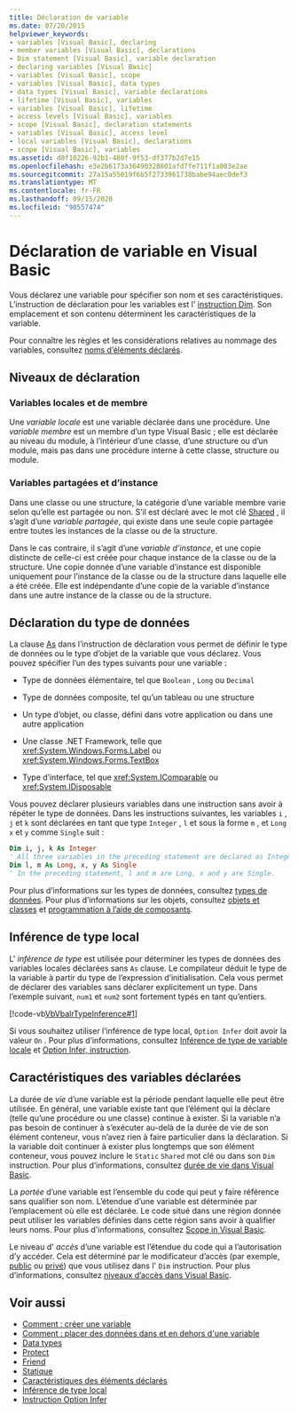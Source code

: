 ```yaml
---
title: Déclaration de variable
ms.date: 07/20/2015
helpviewer_keywords:
- variables [Visual Basic], declaring
- member variables [Visual Basic], declarations
- Dim statement [Visual Basic], variable declaration
- declaring variables [Visual Basic]
- variables [Visual Basic], scope
- variables [Visual Basic], data types
- data types [Visual Basic], variable declarations
- lifetime [Visual Basic], variables
- variables [Visual Basic], lifetime
- access levels [Visual Basic], variables
- scope [Visual Basic], declaration statements
- variables [Visual Basic], access level
- local variables [Visual Basic], declarations
- scope [Visual Basic], variables
ms.assetid: d8f10226-92b1-480f-9f53-df377b2d7e15
ms.openlocfilehash: e3e2b6173a36490328801afd7fe711f1a003e2ae
ms.sourcegitcommit: 27a15a55019f6b5f2733961738babe94aec0def3
ms.translationtype: MT
ms.contentlocale: fr-FR
ms.lasthandoff: 09/15/2020
ms.locfileid: "90557474"
---
```

# <a name="variable-declaration-in-visual-basic"></a>Déclaration de variable en Visual Basic
Vous déclarez une variable pour spécifier son nom et ses caractéristiques. L’instruction de déclaration pour les variables est l' [instruction Dim](../../../language-reference/statements/dim-statement.md). Son emplacement et son contenu déterminent les caractéristiques de la variable.  
  
 Pour connaître les règles et les considérations relatives au nommage des variables, consultez [noms d’éléments déclarés](../declared-elements/declared-element-names.md).  
  
## <a name="declaration-levels"></a>Niveaux de déclaration  
  
### <a name="local-and-member-variables"></a>Variables locales et de membre  
 Une *variable locale* est une variable déclarée dans une procédure. Une *variable membre* est un membre d’un type Visual Basic ; elle est déclarée au niveau du module, à l’intérieur d’une classe, d’une structure ou d’un module, mais pas dans une procédure interne à cette classe, structure ou module.  
  
### <a name="shared-and-instance-variables"></a>Variables partagées et d’instance  
 Dans une classe ou une structure, la catégorie d’une variable membre varie selon qu’elle est partagée ou non. S’il est déclaré avec le mot clé [Shared](../../../language-reference/modifiers/shared.md) , il s’agit d’une *variable partagée*, qui existe dans une seule copie partagée entre toutes les instances de la classe ou de la structure.  
  
 Dans le cas contraire, il s’agit d’une *variable d’instance*, et une copie distincte de celle-ci est créée pour chaque instance de la classe ou de la structure. Une copie donnée d’une variable d’instance est disponible uniquement pour l’instance de la classe ou de la structure dans laquelle elle a été créée. Elle est indépendante d’une copie de la variable d’instance dans une autre instance de la classe ou de la structure.  
  
## <a name="declaring-data-type"></a>Déclaration du type de données  
 La clause [As](../../../language-reference/statements/as-clause.md) dans l’instruction de déclaration vous permet de définir le type de données ou le type d’objet de la variable que vous déclarez. Vous pouvez spécifier l’un des types suivants pour une variable :  
  
- Type de données élémentaire, tel que `Boolean` , `Long` ou `Decimal`  
  
- Type de données composite, tel qu’un tableau ou une structure  
  
- Un type d’objet, ou classe, défini dans votre application ou dans une autre application  
  
- Une classe .NET Framework, telle que <xref:System.Windows.Forms.Label> ou <xref:System.Windows.Forms.TextBox>  
  
- Type d’interface, tel que <xref:System.IComparable> ou <xref:System.IDisposable>  
  
 Vous pouvez déclarer plusieurs variables dans une instruction sans avoir à répéter le type de données. Dans les instructions suivantes, les variables `i` , `j` et `k` sont déclarées en tant que type `Integer` , `l` et sous la forme `m` , et `Long` `x` et `y` comme `Single` suit :  
  
```vb  
Dim i, j, k As Integer  
' All three variables in the preceding statement are declared as Integer.  
Dim l, m As Long, x, y As Single  
' In the preceding statement, l and m are Long, x and y are Single.  
```  
  
 Pour plus d’informations sur les types de données, consultez [types de données](../data-types/index.md). Pour plus d’informations sur les objets, consultez [objets et classes](../objects-and-classes/index.md) et [programmation à l’aide de composants](/previous-versions/visualstudio/visual-studio-2013/0ffkdtkf(v=vs.120)).  
  
## <a name="local-type-inference"></a>Inférence de type local  
 L' *inférence de type* est utilisée pour déterminer les types de données des variables locales déclarées sans `As` clause. Le compilateur déduit le type de la variable à partir du type de l’expression d’initialisation. Cela vous permet de déclarer des variables sans déclarer explicitement un type. Dans l’exemple suivant, `num1` et `num2` sont fortement typés en tant qu’entiers.  
  
 [!code-vb[VbVbalrTypeInference#1](~/samples/snippets/visualbasic/VS_Snippets_VBCSharp/VbVbalrTypeInference/VB/Class1.vb#1)]  
  
 Si vous souhaitez utiliser l’inférence de type local, `Option Infer` doit avoir la valeur `On` . Pour plus d’informations, consultez [Inférence de type de variable locale](local-type-inference.md) et [Option Infer, instruction](../../../language-reference/statements/option-infer-statement.md).  
  
## <a name="characteristics-of-declared-variables"></a>Caractéristiques des variables déclarées  
 La durée de *vie* d’une variable est la période pendant laquelle elle peut être utilisée. En général, une variable existe tant que l’élément qui la déclare (telle qu’une procédure ou une classe) continue à exister. Si la variable n’a pas besoin de continuer à s’exécuter au-delà de la durée de vie de son élément conteneur, vous n’avez rien à faire particulier dans la déclaration. Si la variable doit continuer à exister plus longtemps que son élément conteneur, vous pouvez inclure le `Static` `Shared` mot clé ou dans son `Dim` instruction. Pour plus d’informations, consultez [durée de vie dans Visual Basic](../declared-elements/lifetime.md).  
  
 La *portée* d’une variable est l’ensemble du code qui peut y faire référence sans qualifier son nom. L’étendue d’une variable est déterminée par l’emplacement où elle est déclarée. Le code situé dans une région donnée peut utiliser les variables définies dans cette région sans avoir à qualifier leurs noms. Pour plus d'informations, consultez [Scope in Visual Basic](../declared-elements/scope.md).  
  
 Le niveau d' *accès* d’une variable est l’étendue du code qui a l’autorisation d’y accéder. Cela est déterminé par le modificateur d’accès (par exemple, [public](../../../language-reference/modifiers/public.md) ou [privé](../../../language-reference/modifiers/private.md)) que vous utilisez dans l' `Dim` instruction. Pour plus d’informations, consultez [niveaux d’accès dans Visual Basic](../declared-elements/access-levels.md).  
  
## <a name="see-also"></a>Voir aussi

- [Comment : créer une variable](how-to-create-a-new-variable.md)
- [Comment : placer des données dans et en dehors d'une variable](how-to-move-data-into-and-out-of-a-variable.md)
- [Data types](../../../language-reference/data-types/index.md)
- [Protect](../../../language-reference/modifiers/protected.md)
- [Friend](../../../language-reference/modifiers/friend.md)
- [Statique](../../../language-reference/modifiers/static.md)
- [Caractéristiques des éléments déclarés](../declared-elements/declared-element-characteristics.md)
- [Inférence de type local](local-type-inference.md)
- [Instruction Option Infer](../../../language-reference/statements/option-infer-statement.md)
